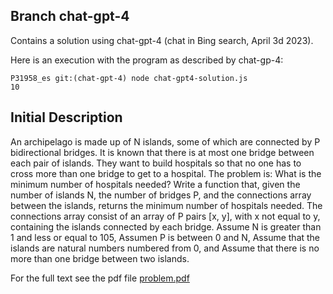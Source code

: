 ## Branch chat-gpt-4

Contains a solution using chat-gpt-4 (chat in Bing search, April 3d 2023).

Here is an execution with the program as described by chat-gp-4:

```
P31958_es git:(chat-gpt-4) node chat-gpt4-solution.js 
10
```

## Initial Description

 An archipelago is made up of N islands,  some of which are connected by P bidirectional bridges.
 It is known that there is at most one bridge between each pair of islands.
 They want to build hospitals so that no one has to cross more than one bridge to get to a hospital.
 The problem is: What is the minimum number of hospitals needed?
 Write a function that, given the number of islands N, the number of bridges P, and the connections array between the islands,
 returns the minimum number of hospitals needed.
 The connections array  consist of an array of P  pairs [x, y], with x not equal to y, containing the islands connected by each bridge. 
 Assume N is greater than 1 and less or equal to 105, 
 Assumen P is between 0 and N, 
 Assume that the islands are natural numbers numbered from 0, and 
 Assume that there is no more than one bridge between two islands.

For the full text see the pdf file [problem.pdf](problem.pdf)
